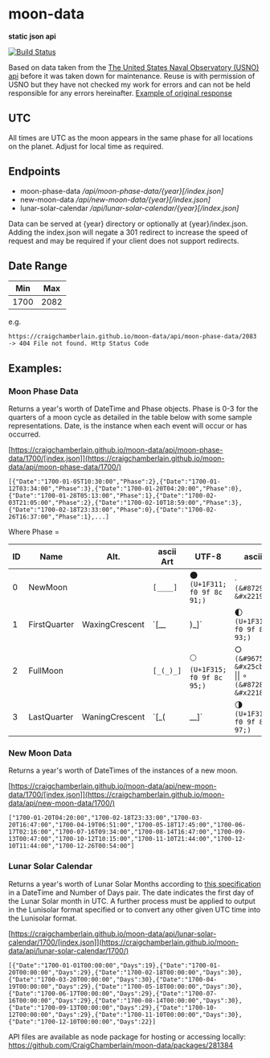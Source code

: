 # moon-data
__static json api__

[![Build Status](https://travis-ci.com/CraigChamberlain/moon-data.svg?branch=master)](https://travis-ci.com/CraigChamberlain/moondata)


Based on data taken from the [The United States Naval Observatory (USNO) api](https://aa.usno.navy.mil/data/docs/api.php#phase) before it was taken down for maintenance.  Reuse is with permission of USNO but they have not checked my work for errors and can not be held responsible for any errors hereinafter.
[Example of original response](/USNO/ExampleYear.json)

## UTC
All times are UTC as the moon appears in the same phase for all locations on the planet.  Adjust for local time as required.

## Endpoints 
  - moon-phase-data _/api/moon-phase-data/{year}[/index.json]_
  - new-moon-data _/api/new-moon-data/{year}[/index.json]_
  - lunar-solar-calendar _/api/lunar-solar-calendar/{year}[/index.json]_

Data can be served at {year} directory or optionally at {year}/index.json.  Adding the index.json will negate a 301 redirect to increase the speed of request and may be required if your client does not support redirects.

## Date Range

Min | Max 
--- | ---
1700 | 2082

e.g.

`https://craigchamberlain.github.io/moon-data/api/moon-phase-data/2083 -> 404 File not found. Http Status Code`

## Examples:

### Moon Phase Data 

Returns a year's worth of DateTime and Phase objects.  Phase is 0-3 for the quarters of a moon cycle as detailed in the table below with some sample representations.  Date, is the instance when each event will occur or has occurred.

[https://craigchamberlain.github.io/moon-data/api/moon-phase-data/1700/[index.json]](https://craigchamberlain.github.io/moon-data/api/moon-phase-data/1700/)

    [{"Date":"1700-01-05T10:30:00","Phase":2},{"Date":"1700-01-12T03:34:00","Phase":3},{"Date":"1700-01-20T04:20:00","Phase":0},{"Date":"1700-01-28T05:13:00","Phase":1},{"Date":"1700-02-03T21:05:00","Phase":2},{"Date":"1700-02-10T18:59:00","Phase":3},{"Date":"1700-02-18T23:33:00","Phase":0},{"Date":"1700-02-26T16:37:00","Phase":1},...]

Where Phase =

| ID | Name | Alt. | ascii Art | UTF-8 | ascii |
| --- | --- | --- | --- | --- |  --- |
| 0 | NewMoon |  | `[____]` | 🌑 `(U+1F311; f0 9f 8c 91;)` | ∙ `(&#8729; &#x2219;)`
| 1 | FirstQuarter | WaxingCrescent | `[__|)_]` | 🌓 `(U+1F313; f0 9f 8c 93;)` | ⦈ `(&#10632; &#x2988;)` |
| 2 | FullMoon |  | `[_(_)_]` | 🌕 `(U+1F315; f0 9f 8c 95;)` | ○ `(&#9675; &#x25cb;)` \|\| ∘ `(&#8728; &#x2218;)` |
| 3 | LastQuarter | WaningCrescent | `[_(|__]` | 🌗 `(U+1F317; f0 9f 8c 97;)` | ⦇ `(&#10631; &#x2987;)` |


### New Moon Data 

Returns a year's worth of DateTimes of the instances of a new moon.

[https://craigchamberlain.github.io/moon-data/api/new-moon-data/1700/[index.json]](https://craigchamberlain.github.io/moon-data/api/new-moon-data/1700/)

    ["1700-01-20T04:20:00","1700-02-18T23:33:00","1700-03-20T16:47:00","1700-04-19T06:51:00","1700-05-18T17:45:00","1700-06-17T02:16:00","1700-07-16T09:34:00","1700-08-14T16:47:00","1700-09-13T00:47:00","1700-10-12T10:15:00","1700-11-10T21:44:00","1700-12-10T11:44:00","1700-12-26T00:54:00"]

### Lunar Solar Calendar
Returns a year's worth of Lunar Solar Months according to [this specification](https://craigchamberlain.github.io//SolarLunarDate/my-calendar) in a DateTime and Number of Days pair.  The date indicates the first day of the Lunar Solar month in UTC.  A further process must be applied to output in the Lunisolar format specified or to convert any other given UTC time into the Lunisolar format.

[https://craigchamberlain.github.io/moon-data/api/lunar-solar-calendar/1700/[index.json]](https://craigchamberlain.github.io/moon-data/api/lunar-solar-calendar/1700/)

    [{"Date":"1700-01-01T00:00:00","Days":19},{"Date":"1700-01-20T00:00:00","Days":29},{"Date":"1700-02-18T00:00:00","Days":30},{"Date":"1700-03-20T00:00:00","Days":30},{"Date":"1700-04-19T00:00:00","Days":29},{"Date":"1700-05-18T00:00:00","Days":30},{"Date":"1700-06-17T00:00:00","Days":29},{"Date":"1700-07-16T00:00:00","Days":29},{"Date":"1700-08-14T00:00:00","Days":30},{"Date":"1700-09-13T00:00:00","Days":29},{"Date":"1700-10-12T00:00:00","Days":29},{"Date":"1700-11-10T00:00:00","Days":30},{"Date":"1700-12-10T00:00:00","Days":22}]
    
API files are available as node package for hosting or accessing locally:
https://github.com/CraigChamberlain/moon-data/packages/281384
